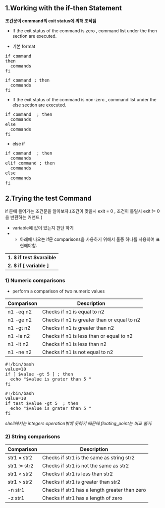1.Working with the if-then Statement
------
**조건문이 command의 exit status에 의해 조작됨**

* If the exit status of the command is zero , command list under the then section are executed.

* 기본 format 
<pre>
if command
then 
  commands
fi
</pre>
<pre>
if command ; then
  commands
fi
</pre> 


* If the exit status of the command is non-zero , command list under the else section are executed.
<pre>
if command  ; then
  commands
else
  commands
fi
</pre>

* else if 
<pre>
if command  ; then
  commands
elif command ; then
  commands
else
  commands
fi
</pre>

2.Trying the test Command
-------
if 문에 들어가는 조건문을 알아보자.(조건이 맞을시 exit = 0 , 조건이 틀릴시 exit != 0 을 반환하는 커맨드 )

* variable에 값이 있는지 판단 하기 
* + 아래에 나오는 if문 comparisons을 사용하기 위해서 둘중 하나를 사용하여 표현해야함. 

||
|-|
|**1. $ if test $varaible**|
|**2. $ if [ variable ]**|


### 1) Numeric comparisons
* perform a comparison of two numeric values

|Comparison| Description|
|-|-|
|n1 -eq n2 |Checks if n1 is equal to n2|
|n1 -ge n2| Checks if n1 is greater than or equal to n2|
|n1 -gt n2 |Checks if n1 is greater than n2|
|n1 -le n2 |Checks if n1 is less than or equal to n2|
|n1 -lt n2 |Checks if n1 is less than n2|
|n1 -ne n2 |Checks if n1 is not equal to n2|

<pre>
#!/bin/bash
value=10
if [ $value -gt 5 ] ; then
  echo "$value is grater than 5 "
fi
</pre>

<pre>
#!/bin/bash
value=10
if test $value -gt 5  ; then
  echo "$value is grater than 5 "
fi
</pre>
*shell에서는 integers operation밖에 못하기 때문에 floating_point는 비교 불가.*

### 2) String comparisons
|Comparison |Description|
|-|-|
|str1 = str2 |Checks if str1 is the same as string str2|
|str1 != str2 |Checks if str1 is not the same as str2|
|str1 < str2| Checks if str1 is less than str2|
|str1 > str2| Checks if str1 is greater than str2|
|-n str1 |Checks if str1 has a length greater than zero|
|-z str1 |Checks if str1 has a length of zero|

